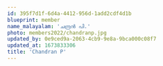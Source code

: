 ```yaml
---
id: 395f7d1f-6d4a-4412-956d-1add2cdf4d1b
blueprint: member
name_malayalam: 'ചന്ദ്രൻ പി.'
photo: members2022/chandranp.jpg
updated_by: 0e9ced9a-2063-4cb9-9e8a-9bca000c08f7
updated_at: 1673833306
title: 'Chandran P'
---
```

